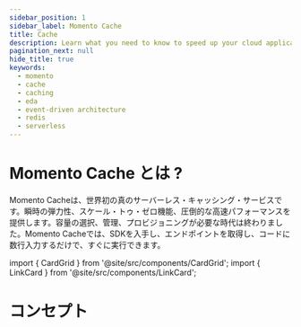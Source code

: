 ```yaml
---
sidebar_position: 1
sidebar_label: Momento Cache
title: Cache
description: Learn what you need to know to speed up your cloud application with the world's first serverless cache.
pagination_next: null
hide_title: true
keywords:
  - momento
  - cache
  - caching
  - eda
  - event-driven architecture
  - redis
  - serverless
---
```


# Momento Cache とは ?

Momento Cacheは、世界初の真のサーバーレス・キャッシング・サービスです。瞬時の弾力性、スケール・トゥ・ゼロ機能、圧倒的な高速パフォーマンスを提供します。容量の選択、管理、プロビジョニングが必要な時代は終わりました。Momento Cacheでは、SDKを入手し、エンドポイントを取得し、コードに数行入力するだけで、すぐに実行できます。

import { CardGrid } from '@site/src/components/CardGrid';
import { LinkCard } from '@site/src/components/LinkCard';

<CardGrid>
  <LinkCard alignText='center' link="/cache/getting-started" title="Getting Started" description="Quickly get up and running with an SDK example." />
  <LinkCard alignText='center' link="/sdks" title="SDKs" description="オープンソースのSDKをご覧ください。" />
  <LinkCard alignText='center' link="/cache/develop" title="Develop" description="Momentoで開発する！" />
  <LinkCard alignText='center' link="/cache/develop/language-support" title="API Matrix" description="言語サポートマトリックスをご覧ください！" />
</CardGrid>

# コンセプト

<CardGrid>
  <LinkCard alignText='center' link="/cache/introduction/what-is-serverless-caching" title="Serverless Caching" description="サーバーレス・エコシステムでMomentoが輝く理由。キャッシングでもメッセージングでも、インフラ管理ならお任せください。" />
  <LinkCard alignText='center' link="/cache/introduction/common-caching-strategies" title="Caching strategies" description="Momentoを活用して、好きな場所に好きなようにキャッシュしよう！" />
  <LinkCard alignText='center' link="/cache/develop/basics/client-configuration-objects" title="Configurations" description="どこへ行っても、お客様の環境に合わせた手作りのコンフィギュレーションをご用意しています！" />
  <LinkCard alignText='center' link="https://www.gomomento.com/pricing" title="We scale to zero!" description="最低支払額なし、未利用リソースなし。使った分だけ支払い。" />
</CardGrid>
